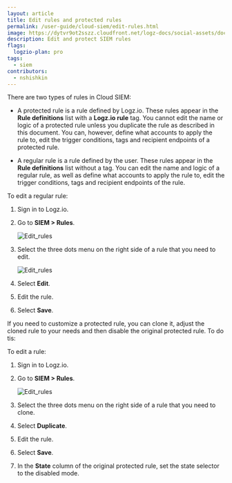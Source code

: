 ```yaml
---
layout: article
title: Edit rules and protected rules
permalink: /user-guide/cloud-siem/edit-rules.html
image: https://dytvr9ot2sszz.cloudfront.net/logz-docs/social-assets/docs-social.jpg
description: Edit and protect SIEM rules
flags:
  logzio-plan: pro
tags:
  - siem
contributors:
  - nshishkin
---
```


There are two types of rules in Cloud SIEM:

* A protected rule is a rule defined by Logz.io. These rules appear in the **Rule definitions** list with a **Logz.io rule** tag. You cannot edit the name or logic of a protected rule unless you duplicate the rule as described in this document. You can, however, define what accounts to apply the rule to, edit the trigger conditions, tags and recipient endpoints of a protected rule.

* A regular rule is a rule defined by the user. These rules appear in the **Rule definitions** list without a tag. You can edit the name and logic of a regular rule, as well as define what accounts to apply the rule to, edit the trigger conditions, tags and recipient endpoints of the rule.


To edit a regular rule:

1. Sign in to Logz.io.

2. Go to **SIEM > Rules**.

   ![Edit_rules](https://dytvr9ot2sszz.cloudfront.net/logz-docs/siem-quick-start/rule-1.png)

3. Select the three dots menu on the right side of a rule that you need to edit.

   ![Edit_rules](https://dytvr9ot2sszz.cloudfront.net/logz-docs/siem-quick-start/edit_rule.png)


4. Select **Edit**.

5. Edit the rule.

6. Select **Save**.

If you need to customize a protected rule, you can clone it, adjust the cloned rule to your needs and then disable the original protected rule. To do tis:

To edit a rule:

1. Sign in to Logz.io.

2. Go to **SIEM > Rules**.

   ![Edit_rules](https://dytvr9ot2sszz.cloudfront.net/logz-docs/siem-quick-start/rule-1.png)

3. Select the three dots menu on the right side of a rule that you need to clone.

4. Select **Duplicate**.

5. Edit the rule.

6. Select **Save**.

7. In the **State** column of the original protected rule, set the state selector to the disabled mode.

